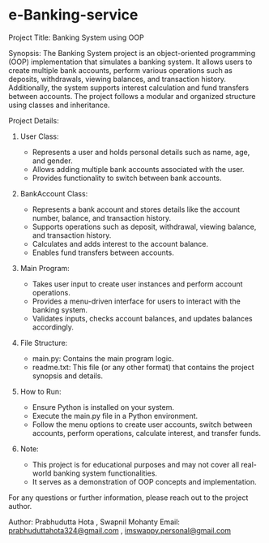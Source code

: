 # e-Banking-service
Project Title: Banking System using OOP

Synopsis:
The Banking System project is an object-oriented programming (OOP) implementation that simulates a banking system. It allows users to create multiple bank accounts, perform various operations such as deposits, withdrawals, viewing balances, and transaction history. Additionally, the system supports interest calculation and fund transfers between accounts. The project follows a modular and organized structure using classes and inheritance.

Project Details:
1. User Class:
   - Represents a user and holds personal details such as name, age, and gender.
   - Allows adding multiple bank accounts associated with the user.
   - Provides functionality to switch between bank accounts.

2. BankAccount Class:
   - Represents a bank account and stores details like the account number, balance, and transaction history.
   - Supports operations such as deposit, withdrawal, viewing balance, and transaction history.
   - Calculates and adds interest to the account balance.
   - Enables fund transfers between accounts.

3. Main Program:
   - Takes user input to create user instances and perform account operations.
   - Provides a menu-driven interface for users to interact with the banking system.
   - Validates inputs, checks account balances, and updates balances accordingly.

4. File Structure:
   - main.py: Contains the main program logic.
   - readme.txt: This file (or any other format) that contains the project synopsis and details.

5. How to Run:
   - Ensure Python is installed on your system.
   - Execute the main.py file in a Python environment.
   - Follow the menu options to create user accounts, switch between accounts, perform operations, calculate interest, and transfer funds.

6. Note:
   - This project is for educational purposes and may not cover all real-world banking system functionalities.
   - It serves as a demonstration of OOP concepts and implementation.

For any questions or further information, please reach out to the project author.

Author: Prabhudutta  Hota , Swapnil Mohanty
Email: prabhuduttahota324@gmail.com , imswappy.personal@gmail.com
